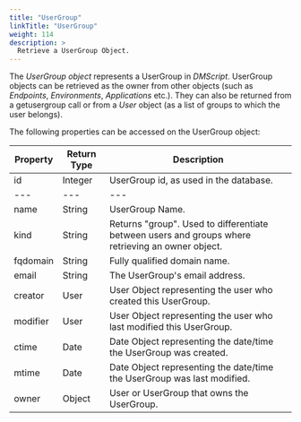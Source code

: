 ```yaml
---
title: "UserGroup"
linkTitle: "UserGroup"
weight: 114
description: >
  Retrieve a UserGroup Object.
---
```


The _UserGroup object_ represents a UserGroup in _DMScript_. UserGroup objects can be retrieved as the owner from other objects (such as _Endpoints_, _Environments_, _Applications_ etc.). They can also be returned from a getusergroup call or from a _User_ object (as a list of groups to which the user belongs).

The following properties can be accessed on the UserGroup object:

| **Property** | **Return Type** | **Description** |
| --- | --- | --- |
| id | Integer | UserGroup id, as used in the database. |
| --- | --- | --- |
| name | String | UserGroup Name. |
| kind | String | Returns "group". Used to differentiate between users and groups where retrieving an owner object. |
| fqdomain | String | Fully qualified domain name. |
| email | String | The UserGroup's email address. |
| creator | User | User Object representing the user who created this UserGroup. |
| modifier | User | User Object representing the user who last modified this UserGroup. |
| ctime | Date | Date Object representing the date/time the UserGroup was created. |
| mtime | Date | Date Object representing the date/time the UserGroup was last modified. |
| owner | Object | User or UserGroup that owns the UserGroup. |
